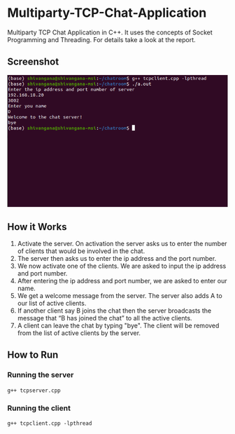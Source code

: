 # Multiparty-TCP-Chat-Application

Multiparty TCP Chat Application in C++. It uses the concepts of Socket Programming and Threading. For details take a look at the report.

## Screenshot
<img src="example.png" alt="example" width="700"/>

## How it Works
1) Activate the server. On activation the server asks us to enter the number of clients that would be involved in the chat. </br>
2) The server then asks us to enter the ip address and the port number. </br>
3) We now activate one of the clients. We are asked to input the ip address and port number. </br>
4) After entering the ip address and port number, we are asked to enter our name. </br>
5) We get a welcome message from the server. The server also adds A to our list of active clients. </br>
6) If another client say B joins the chat then the server broadcasts the message that “B has joined the chat” to all the active clients. </br>
7) A client can leave the chat by typing "bye". The client will be removed from the list of active clients by the server. </br>

## How to Run
### Running the server
```
g++ tcpserver.cpp
```

### Running the client
```
g++ tcpclient.cpp -lpthread
```
